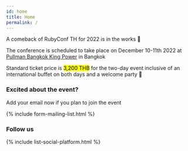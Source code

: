```yaml
---
id: home
title: Home
permalink: /
---
```


<section class="cancellation-announcement">
  <p>A comeback of RubyConf TH for 2022 is in the works 🎉</p>
  <p>The conference is scheduled to take place on December 10-11th 2022 at <a href="https://www.pullmanbangkokkingpower.com/">Pullman Bangkok King Power</a> in Bangkok</p>
  <p>Standard ticket price is <mark>3,200 THB</mark> for the two-day event inclusive of an international buffet on both days and a welcome party 🥳</p>
</section>

<section class="mailing-list">
  <h3>Excited about the event?</h3>
  <p class="mailing-list__text">Add your email now if you plan to join the event</p>
  
  {% include form-mailing-list.html %}
</section>

<section class="social-platform">
  <h3>Follow us</h3>
  
  {% include list-social-platform.html %}
</section>
